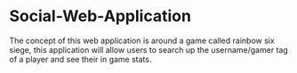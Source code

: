 # Social-Web-Application
The concept of this web application is around a game called rainbow six siege, this application will allow users to search up the username/gamer tag of a player and see their in game stats.
